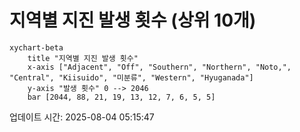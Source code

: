 # 지역별 지진 발생 횟수 (상위 10개)

```mermaid
xychart-beta
    title "지역별 지진 발생 횟수"
    x-axis ["Adjacent", "Off", "Southern", "Northern", "Noto,", "Central", "Kiisuido", "미분류", "Western", "Hyuganada"]
    y-axis "발생 횟수" 0 --> 2046
    bar [2044, 88, 21, 19, 13, 12, 7, 6, 5, 5]
```

업데이트 시간: 2025-08-04 05:15:47
